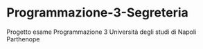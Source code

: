 # Programmazione-3-Segreteria
Progetto esame Programmazione 3 Università degli studi di Napoli Parthenope 
